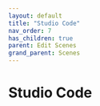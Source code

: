 ```yaml
---
layout: default
title: "Studio Code"
nav_order: 7
has_children: true
parent: Edit Scenes
grand_parent: Scenes
---
```


# Studio Code
